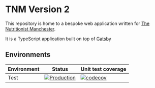 # TNM Version 2

This repository is home to a bespoke web application written for [The
Nutritionist Manchester](https://thenutritionistmcr.com).

It is a TypeScript application built on top of [Gatsby](https://www.gatsbyjs.com)

## Environments

| Environment | Status                                                                                                                                                                                              | Unit test coverage                                                                                                               |
| ----------- | --------------------------------------------------------------------------------------------------------------------------------------------------------------------------------------------------- | -------------------------------------------------------------------------------------------------------------------------------- |
| Test        | [![Production](https://github.com/benwainwright/tnm-v2/actions/workflows/deploy-to-live.yaml/badge.svg?branch=main)](https://github.com/benwainwright/tnm-v2/actions/workflows/deploy-to-live.yaml) | [![codecov](https://codecov.io/gh/benwainwright/tnm-v2/branch/main/graph/badge.svg)](https://codecov.io/gh/benwainwright/tnm-v2) |
